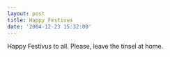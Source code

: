 ```yaml
---
layout: post
title: Happy Festivus
date: '2004-12-23 15:32:00'
---
```


Happy Festivus to all. Please, leave the tinsel at home.

<!--kg-card-end: markdown-->